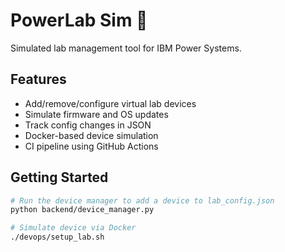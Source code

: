 # PowerLab Sim 🧪

Simulated lab management tool for IBM Power Systems.

## Features

- Add/remove/configure virtual lab devices
- Simulate firmware and OS updates
- Track config changes in JSON
- Docker-based device simulation
- CI pipeline using GitHub Actions

## Getting Started

```bash
# Run the device manager to add a device to lab_config.json
python backend/device_manager.py

# Simulate device via Docker
./devops/setup_lab.sh
